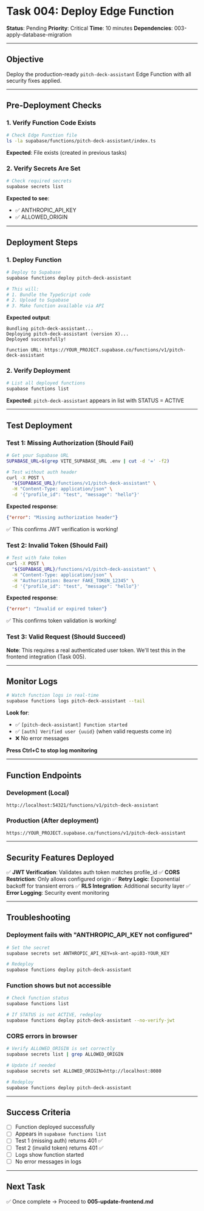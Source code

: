 # Task 004: Deploy Edge Function

**Status**: Pending
**Priority**: Critical
**Time**: 10 minutes
**Dependencies**: 003-apply-database-migration

---

## Objective

Deploy the production-ready `pitch-deck-assistant` Edge Function with all security fixes applied.

---

## Pre-Deployment Checks

### 1. Verify Function Code Exists

```bash
# Check Edge Function file
ls -la supabase/functions/pitch-deck-assistant/index.ts
```

**Expected**: File exists (created in previous tasks)

### 2. Verify Secrets Are Set

```bash
# Check required secrets
supabase secrets list
```

**Expected to see**:
- ✅ ANTHROPIC_API_KEY
- ✅ ALLOWED_ORIGIN

---

## Deployment Steps

### 1. Deploy Function

```bash
# Deploy to Supabase
supabase functions deploy pitch-deck-assistant

# This will:
# 1. Bundle the TypeScript code
# 2. Upload to Supabase
# 3. Make function available via API
```

**Expected output**:
```
Bundling pitch-deck-assistant...
Deploying pitch-deck-assistant (version X)...
Deployed successfully!

Function URL: https://YOUR_PROJECT.supabase.co/functions/v1/pitch-deck-assistant
```

### 2. Verify Deployment

```bash
# List all deployed functions
supabase functions list
```

**Expected**: `pitch-deck-assistant` appears in list with STATUS = ACTIVE

---

## Test Deployment

### Test 1: Missing Authorization (Should Fail)

```bash
# Get your Supabase URL
SUPABASE_URL=$(grep VITE_SUPABASE_URL .env | cut -d '=' -f2)

# Test without auth header
curl -X POST \
  "${SUPABASE_URL}/functions/v1/pitch-deck-assistant" \
  -H "Content-Type: application/json" \
  -d '{"profile_id": "test", "message": "hello"}'
```

**Expected response**:
```json
{"error": "Missing authorization header"}
```

✅ This confirms JWT verification is working!

### Test 2: Invalid Token (Should Fail)

```bash
# Test with fake token
curl -X POST \
  "${SUPABASE_URL}/functions/v1/pitch-deck-assistant" \
  -H "Content-Type: application/json" \
  -H "Authorization: Bearer FAKE_TOKEN_12345" \
  -d '{"profile_id": "test", "message": "hello"}'
```

**Expected response**:
```json
{"error": "Invalid or expired token"}
```

✅ This confirms token validation is working!

### Test 3: Valid Request (Should Succeed)

**Note**: This requires a real authenticated user token. We'll test this in the frontend integration (Task 005).

---

## Monitor Logs

```bash
# Watch function logs in real-time
supabase functions logs pitch-deck-assistant --tail
```

**Look for**:
- ✅ `[pitch-deck-assistant] Function started`
- ✅ `[auth] Verified user {uuid}` (when valid requests come in)
- ❌ No error messages

**Press Ctrl+C to stop log monitoring**

---

## Function Endpoints

### Development (Local)
```
http://localhost:54321/functions/v1/pitch-deck-assistant
```

### Production (After deployment)
```
https://YOUR_PROJECT.supabase.co/functions/v1/pitch-deck-assistant
```

---

## Security Features Deployed

✅ **JWT Verification**: Validates auth token matches profile_id
✅ **CORS Restriction**: Only allows configured origin
✅ **Retry Logic**: Exponential backoff for transient errors
✅ **RLS Integration**: Additional security layer
✅ **Error Logging**: Security event monitoring

---

## Troubleshooting

### Deployment fails with "ANTHROPIC_API_KEY not configured"

```bash
# Set the secret
supabase secrets set ANTHROPIC_API_KEY=sk-ant-api03-YOUR_KEY

# Redeploy
supabase functions deploy pitch-deck-assistant
```

### Function shows but not accessible

```bash
# Check function status
supabase functions list

# If STATUS is not ACTIVE, redeploy
supabase functions deploy pitch-deck-assistant --no-verify-jwt
```

### CORS errors in browser

```bash
# Verify ALLOWED_ORIGIN is set correctly
supabase secrets list | grep ALLOWED_ORIGIN

# Update if needed
supabase secrets set ALLOWED_ORIGIN=http://localhost:8080

# Redeploy
supabase functions deploy pitch-deck-assistant
```

---

## Success Criteria

- [ ] Function deployed successfully
- [ ] Appears in `supabase functions list`
- [ ] Test 1 (missing auth) returns 401 ✅
- [ ] Test 2 (invalid token) returns 401 ✅
- [ ] Logs show function started
- [ ] No error messages in logs

---

## Next Task

✅ Once complete → Proceed to **005-update-frontend.md**
